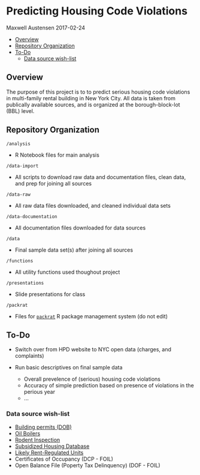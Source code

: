 Predicting Housing Code Violations
================
Maxwell Austensen
2017-02-24

-   [Overview](#overview)
-   [Repository Organization](#repository-organization)
-   [To-Do](#to-do)
    -   [Data source wish-list](#data-source-wish-list)

Overview
--------

The purpose of this project is to to predict serious housing code violations in multi-family rental building in New York City. All data is taken from publically available sources, and is organized at the borough-block-lot (BBL) level.

Repository Organization
-----------------------

`/analysis`

-   R Notebook files for main analysis

`/data-import`

-   All scripts to download raw data and documentation files, clean data, and prep for joining all sources

`/data-raw`

-   All raw data files downloaded, and cleaned individual data sets

`/data-documentation`

-   All documentation files downloaded for data sources

`/data`

-   Final sample data set(s) after joining all sources

`/functions`

-   All utility functions used thoughout project

`/presentations`

-   Slide presentations for class

`/packrat`

-   Files for [`packrat`](https://rstudio.github.io/packrat/) R package management system (do not edit)

To-Do
-----

-   Switch over from HPD website to NYC open data (charges, and complaints)

-   Run basic descriptives on final sample data
    -   Overall prevelence of (serious) housing code violations
    -   Accuracy of simple prediction based on presence of violations in the perious year
    -   ...

### Data source wish-list

-   [Building permits (DOB)](https://data.cityofnewyork.us/Housing-Development/DOB-Job-Application-Filings/ic3t-wcy2)
-   [Oil Boilers](https://data.cityofnewyork.us/Housing-Development/Oil-Boilers-Detailed-Fuel-Consumption-and-Building/jfzu-yy6n)
-   [Rodent Inspection](https://data.cityofnewyork.us/Health/Rodent-Inspection/p937-wjvj)
-   [Subsidized Housing Database](http://app.coredata.nyc/)
-   [Likely Rent-Regulated Units](http://taxbills.nyc/)
-   Certificates of Occupancy (DCP - FOIL)
-   Open Balance File (Poperty Tax Delinquency) (DOF - FOIL)
